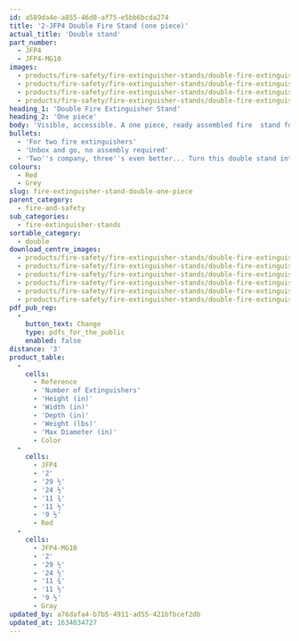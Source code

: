 ```yaml
---
id: a589da4e-a855-46d0-af75-e5bb6bcda274
title: '2-JFP4 Double Fire Stand (one piece)'
actual_title: 'Double stand'
part_number:
  - JFP4
  - JFP4-MG10
images:
  - products/fire-safety/fire-extinguisher-stands/double-fire-extinguisher-stands/jfp4/images-lr/Product_Image_776x776_(518x518_focus_area)-JFP4_01.jpg
  - products/fire-safety/fire-extinguisher-stands/double-fire-extinguisher-stands/jfp4/images-lr/Product_Image_776x776_(518x518_focus_area)-JFP4_02.jpg
  - products/fire-safety/fire-extinguisher-stands/double-fire-extinguisher-stands/jfp4/images-lr/Product_Image_776x776_(518x518_focus_area)-JFP4-MG10_01.jpg
  - products/fire-safety/fire-extinguisher-stands/double-fire-extinguisher-stands/jfp4/images-lr/Product_Image_776x776_(518x518_focus_area)-JFP4-MG10_02.jpg
heading_1: 'Double Fire Extinguisher Stand'
heading_2: 'One piece'
body: 'Visible, accessible. A one piece, ready assembled fire  stand for two fire extinguishers.'
bullets:
  - 'For two fire extinguishers'
  - 'Unbox and go, no assembly required'
  - 'Two''s company, three''s even better... Turn this double stand into a triple stand with the optional triple connector kit (Kit69)'
colours:
  - Red
  - Grey
slug: fire-extinguisher-stand-double-one-piece
parent_category:
  - fire-and-safety
sub_categories:
  - fire-extinguisher-stands
sortable_category:
  - double
download_centre_images:
  - products/fire-safety/fire-extinguisher-stands/double-fire-extinguisher-stands/jfp4/images-hr/JFP4-MG10_001.jpg
  - products/fire-safety/fire-extinguisher-stands/double-fire-extinguisher-stands/jfp4/images-hr/JFP4-MG10_002.jpg
  - products/fire-safety/fire-extinguisher-stands/double-fire-extinguisher-stands/jfp4/images-hr/JFP4-MG10_003.jpg
  - products/fire-safety/fire-extinguisher-stands/double-fire-extinguisher-stands/jfp4/images-hr/JFP4_001.jpg
  - products/fire-safety/fire-extinguisher-stands/double-fire-extinguisher-stands/jfp4/images-hr/JFP4_002.jpg
  - products/fire-safety/fire-extinguisher-stands/double-fire-extinguisher-stands/jfp4/images-hr/JFP4_003.jpg
pdf_pub_rep:
  -
    button_text: Change
    type: pdfs_for_the_public
    enabled: false
distance: '3'
product_table:
  -
    cells:
      - Reference
      - 'Number of Extinguishers'
      - 'Height (in)'
      - 'Width (in)'
      - 'Depth (in)'
      - 'Weight (lbs)'
      - 'Max Diameter (in)'
      - Color
  -
    cells:
      - JFP4
      - '2'
      - '29 ½'
      - '24 ½'
      - '11 ¾'
      - '11 ½'
      - '9 ½'
      - Red
  -
    cells:
      - JFP4-MG10
      - '2'
      - '29 ½'
      - '24 ½'
      - '11 ¾'
      - '11 ½'
      - '9 ½'
      - Gray
updated_by: a76dafa4-b7b5-4911-ad55-421bfbcef2db
updated_at: 1634034727
---
```


